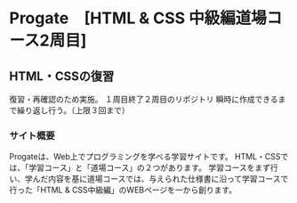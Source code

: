 # Progate　[HTML & CSS 中級編道場コース2周目]

## HTML・CSSの復習
復習・再確認のため実施。
１周目終了２周目のリポジトリ
瞬時に作成できるまで繰り返し行う。（上限３回まで）

### サイト概要
Progateは、Web上でプログラミングを学べる学習サイトです。
HTML・CSSでは、「学習コース」と「道場コース」の２つがあります。
学習コースをまず行い、学んだ内容を基に道場コースでは、与えられた仕様書に沿って学習コースで行った「HTML & CSS中級編」のWEBページを一から創ります。